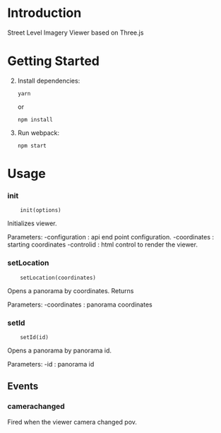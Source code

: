 # Introduction

Street Level Imagery Viewer based on Three.js

# Getting Started


2.  Install dependencies:

        yarn

    or

        npm install

3.  Run webpack:

        npm start
# Usage

### init

        init(options)
Initializes viewer. 

Parameters:
        -configuration : api end point configuration. 
        -coordinates : starting coordinates
        -controlid : html control to render the viewer. 


### setLocation
        setLocation(coordinates)

Opens a panorama by coordinates. Returns 

Parameters:
        -coordinates : panorama coordinates
  
### setId
        setId(id)

Opens a panorama by panorama id. 

Parameters:
        -id : panorama id

## Events 

### camerachanged

Fired when the viewer camera changed pov. 

